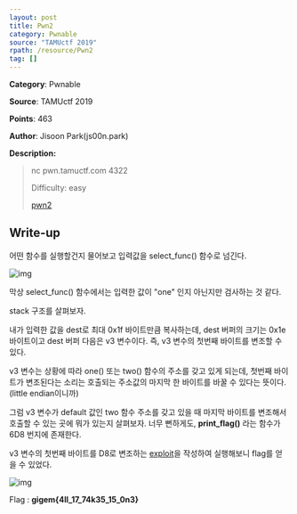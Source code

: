 ```yaml
---
layout: post
title: Pwn2
category: Pwnable
source: "TAMUctf 2019"
rpath: /resource/Pwn2
tag: []
---
```


**Category**: Pwnable

**Source**: TAMUctf 2019

**Points**: 463

**Author**: Jisoon Park(js00n.park)

**Description:** 

> nc pwn.tamuctf.com 4322
> 
> Difficulty: easy
> 
> [pwn2]({{site.github.master}}{{page.rpath}}/pwn2)


## Write-up

어떤 함수를 실행할건지 물어보고 입력값을 select_func() 함수로 넘긴다.

![img]({{page.rpath|prepend:site.baseurl}}/select_func.png)

막상 select_func() 함수에서는 입력한 값이 "one" 인지 아닌지만 검사하는 것 같다.

stack 구조를 살펴보자.

내가 입력한 값을 dest로 최대 0x1f 바이트만큼 복사하는데, dest 버퍼의 크기는 0x1e 바이트이고 dest 버퍼 다음은 v3 변수이다. 즉, v3 변수의 첫번째 바이트를 변조할 수 있다.

v3 변수는 상황에 따라 one() 또는 two() 함수의 주소를 갖고 있게 되는데, 첫번째 바이트가 변조된다는 소리는 호출되는 주소값의 마지막 한 바이트를 바꿀 수 있다는 뜻이다. (little endian이니까)

그럼 v3 변수가 default 값인 two 함수 주소를 갖고 있을 때 마지막 바이트를 변조해서 호출할 수 있는 곳에 뭐가 있는지 살펴보자. 너무 뻔하게도, **print_flag()** 라는 함수가 6D8 번지에 존재한다.

v3 변수의 첫번째 바이트를 D8로 변조하는 [exploit]({{site.github.master}}{{page.rpath}}/ex.py)을 작성하여 실행해보니 flag를 얻을 수 있었다.

![img]({{page.rpath|prepend:site.baseurl}}/flag.png)

Flag : **gigem{4ll_17_74k35_15_0n3}**
